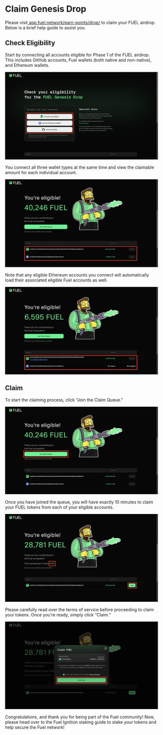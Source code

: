 # Claim Genesis Drop

Please visit[ app.fuel.network/earn-points/drop/](https://app.fuel.network/earn-points/drop/) to claim your FUEL airdrop. Below is a brief help guide to assist you.

## Check Eligibility

Start by connecting all accounts eligible for Phase 1 of the FUEL airdrop. This includes GitHub accounts, Fuel wallets (both native and non-native), and Ethereum wallets.

![Connect Accounts](../../assets/claim-genesis-drop/1-connect-accounts.png)

You connect all three wallet types at the same time and view the claimable amount for each individual account. 

![Airdrop Amount Multi](../../assets/claim-genesis-drop/2-airdrop-amount-multi.png)

Note that any eligible Ethereum accounts you connect will automatically load their associated eligible Fuel accounts as well.

![Airdrop Amount Pt2](../../assets/claim-genesis-drop/3-airdrop-amount-pt2.png)

## Claim

To start the claiming process, click “Join the Claim Queue.”

![Join Queue](../../assets/claim-genesis-drop/4-join-queue.png)

Once you have joined the queue, you will have exactly 10 minutes to claim your FUEL tokens from each of your eligible accounts.

![Claim](../../assets/claim-genesis-drop/5-claim.png)

Please carefully read over the terms of service before proceeding to claim your tokens. Once you’re ready, simply click “Claim.”

![Claim Pt2](../../assets/claim-genesis-drop/6-claim-pt2.png)

Congratulations, and thank you for being part of the Fuel community! Now, please head over to the Fuel Ignition staking guide to stake your tokens and help secure the Fuel network!
